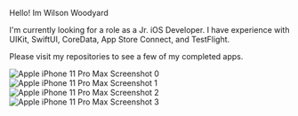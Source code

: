 Hello! Im Wilson Woodyard

I'm currently looking for a role as a Jr. iOS Developer. I have experience with UIKit, SwiftUI, CoreData, App Store Connect, and TestFlight.

Please visit my repositories to see a few of my completed apps.

![Apple iPhone 11 Pro Max Screenshot 0](https://user-images.githubusercontent.com/98561460/183102106-c8e5e0b8-8e03-427b-b2bc-5e48096fbd7e.png) ![Apple iPhone 11 Pro Max Screenshot 1](https://user-images.githubusercontent.com/98561460/183102130-8df71dda-0bee-4bef-8be2-61a36acad845.png) ![Apple iPhone 11 Pro Max Screenshot 2](https://user-images.githubusercontent.com/98561460/183102165-8d2b80f4-0dd8-4b90-b8fd-d78ab205d0c5.png) ![Apple iPhone 11 Pro Max Screenshot 3](https://user-images.githubusercontent.com/98561460/183102221-9582752a-5aef-4544-ab33-ab6a91cafca3.png)








